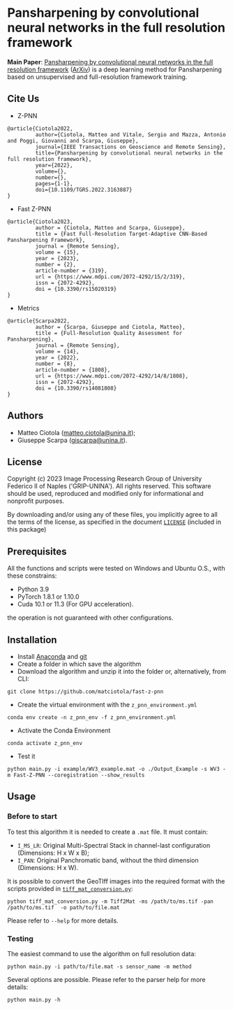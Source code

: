 # Pansharpening by convolutional neural networks in the full resolution framework


**Main Paper**: [Pansharpening by convolutional neural networks in the full resolution framework](https://ieeexplore.ieee.org/document/9745494) ([ArXiv](https://arxiv.org/abs/2111.08334)) is 
a deep learning method for Pansharpening based on unsupervised and full-resolution framework training.

## Cite Us

- Z-PNN
```
@article{Ciotola2022,  
         author={Ciotola, Matteo and Vitale, Sergio and Mazza, Antonio and Poggi, Giovanni and Scarpa, Giuseppe},  
         journal={IEEE Transactions on Geoscience and Remote Sensing},   
         title={Pansharpening by convolutional neural networks in the full resolution framework},   
         year={2022},  
         volume={},  
         number={},  
         pages={1-1},  
         doi={10.1109/TGRS.2022.3163887}
}

```

- Fast Z-PNN
```
@article{Ciotola2023,
         author = {Ciotola, Matteo and Scarpa, Giuseppe},
         title = {Fast Full-Resolution Target-Adaptive CNN-Based Pansharpening Framework},
         journal = {Remote Sensing},
         volume = {15},
         year = {2023},
         number = {2},
         article-number = {319},
         url = {https://www.mdpi.com/2072-4292/15/2/319},
         issn = {2072-4292},
         doi = {10.3390/rs15020319}
}

```

- Metrics
```
@article{Scarpa2022,
         author = {Scarpa, Giuseppe and Ciotola, Matteo},
         title = {Full-Resolution Quality Assessment for Pansharpening},
         journal = {Remote Sensing},
         volume = {14},
         year = {2022},
         number = {8},
         article-number = {1808},
         url = {https://www.mdpi.com/2072-4292/14/8/1808},
         issn = {2072-4292},
         doi = {10.3390/rs14081808}
}

```

## Authors
 - Matteo Ciotola (matteo.ciotola@unina.it);
 - Giuseppe Scarpa  (giscarpa@unina.it).
 
 
## License
Copyright (c) 2023 Image Processing Research Group of University Federico II of Naples ('GRIP-UNINA').
All rights reserved.
This software should be used, reproduced and modified only for informational and nonprofit purposes.

By downloading and/or using any of these files, you implicitly agree to all the
terms of the license, as specified in the document [`LICENSE`](https://github.com/matciotola/fast-z-pnn/LICENSE.txt)
(included in this package) 

## Prerequisites
All the functions and scripts were tested on Windows and Ubuntu O.S., with these constrains:

- Python 3.9 
- PyTorch 1.8.1 or 1.10.0
-  Cuda 10.1 or 11.3 (For GPU acceleration).

the operation is not guaranteed with other configurations.

## Installation

- Install [Anaconda](https://www.anaconda.com/products/individual) and [git](https://git-scm.com/downloads) 
- Create a folder in which save the algorithm
- Download the algorithm and unzip it into the folder or, alternatively, from CLI:

```
git clone https://github.com/matciotola/fast-z-pnn
```

- Create the virtual environment with the `z_pnn_environment.yml`

```
conda env create -n z_pnn_env -f z_pnn_environment.yml
```

- Activate the Conda Environment

```
conda activate z_pnn_env
```

- Test it 

```
python main.py -i example/WV3_example.mat -o ./Output_Example -s WV3 -m Fast-Z-PNN --coregistration --show_results 
```


## Usage

### Before to start
To test this algorithm it is needed to create a `.mat` file. It must contain:
- `I_MS_LR`: Original Multi-Spectral Stack in channel-last configuration (Dimensions: H x W x B);
- `I_PAN`: Original Panchromatic band, without the third dimension (Dimensions: H x W).

It is possible to convert the GeoTIff images into the required format with the scripts provided in [`tiff_mat_conversion.py`](https://github.com/matciotola/Z-PNN/blob/master/tiff_mat_conversion.py): 

```
python tiff_mat_conversion.py -m Tiff2Mat -ms /path/to/ms.tif -pan /path/to/ms.tif  -o path/to/file.mat
```

Please refer to `--help` for more details. 

### Testing
The easiest command to use the algorithm on full resolution data:

```
python main.py -i path/to/file.mat -s sensor_name -m method
```
Several options are possible. Please refer to the parser help for more details:

```
python main.py -h
```

